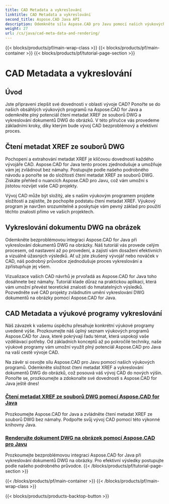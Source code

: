 ```yaml
---
title: CAD Metadata a vykreslování
linktitle: CAD Metadata a vykreslování
second_title: Aspose.CAD Java API
description: Odemkněte sílu Aspose.CAD pro Javu pomocí našich výukových programů! Naučte se bez námahy číst metadata XREF a vykreslovat dokumenty DWG do obrázků pro vylepšený vývoj CAD.
weight: 27
url: /cs/java/cad-meta-data-and-rendering/
---
```


{{< blocks/products/pf/main-wrap-class >}}
{{< blocks/products/pf/main-container >}}
{{< blocks/products/pf/tutorial-page-section >}}

# CAD Metadata a vykreslování



## Úvod

Jste připraveni zlepšit své dovednosti v oblasti vývoje CAD? Ponořte se do našich obsáhlých výukových programů na Aspose.CAD for Java a odemkněte plný potenciál čtení metadat XREF ze souborů DWG a vykreslování dokumentů DWG do obrázků. V této příručce vás provedeme základními kroky, díky kterým bude vývoj CAD bezproblémový a efektivní proces.

## Čtení metadat XREF ze souborů DWG

Pochopení a extrahování metadat XREF je klíčovou dovedností každého vývojáře CAD. Aspose.CAD for Java tento proces zjednodušuje a umožňuje vám jej zvládnout bez námahy. Postupujte podle našeho podrobného návodu a ponořte se do složitosti čtení metadat XREF ze souborů DWG. Získáte přehled o nuancích Aspose.CAD pro Javu, což vám umožní s jistotou rozvíjet vaše CAD projekty.

Vývoj CAD může být složitý, ale s naším výukovým programem projdete složitostí a zajistíte, že pochopíte podstatu čtení metadat XREF. Výukový program je navržen srozumitelně a poskytuje vám pevný základ pro použití těchto znalostí přímo ve vašich projektech.

## Vykreslování dokumentu DWG na obrázek

Odemkněte bezproblémovou integraci Aspose.CAD for Java při vykreslování dokumentů DWG na obrázky. Náš tutoriál vás provede celým procesem, od nastavení až po provedení, a zajistí vám dosažení efektivních a vizuálně úžasných výsledků. Ať už jste zkušený vývojář nebo nováček v CAD, náš podrobný průvodce zjednodušuje proces vykreslování a zpřístupňuje jej všem.

Vizualizace vašich CAD návrhů je prvořadá as Aspose.CAD for Java toho dosáhnete bez námahy. Tutoriál klade důraz na praktickou aplikaci, která vám umožní převést teoretické znalosti do hmatatelných výsledků. Pozvedněte své CAD projekty zvládnutím umění vykreslování DWG dokumentů na obrázky pomocí Aspose.CAD for Java.

## CAD Metadata a výukové programy vykreslování
Náš závazek k vašemu úspěchu přesahuje konkrétní výukové programy uvedené výše. Prozkoumejte náš úplný seznam výukových programů Aspose.CAD for Java, které pokrývají řadu témat, která uspokojí vaše vzdělávací potřeby. Od základních konceptů až po pokročilé techniky, naše výukové programy vám umožní využít plný potenciál Aspose.CAD pro Java na vaší cestě vývoje CAD.

Na závěr si osvojte sílu Aspose.CAD pro Javu pomocí našich výukových programů. Odemkněte složitost čtení metadat XREF a vykreslování dokumentů DWG do obrázků, což posouvá váš vývoj CAD do nových výšin. Ponořte se, prozkoumejte a zdokonalte své dovednosti s Aspose.CAD for Java ještě dnes!
### [Čtení metadat XREF ze souborů DWG pomocí Aspose.CAD for Java](./read-xref-meta-data/)
Prozkoumejte Aspose.CAD for Java a zvládněte čtení metadat XREF ze souborů DWG bez námahy. Podpořte svůj vývoj CAD pomocí této výkonné knihovny Java.
### [Renderujte dokument DWG na obrázek pomocí Aspose.CAD pro Javu](./render-dwg-to-image/)
Prozkoumejte bezproblémovou integraci Aspose.CAD for Java při vykreslování dokumentů DWG na obrázky. Pro efektivní výsledky postupujte podle našeho podrobného průvodce.
{{< /blocks/products/pf/tutorial-page-section >}}

{{< /blocks/products/pf/main-container >}}
{{< /blocks/products/pf/main-wrap-class >}}

{{< blocks/products/products-backtop-button >}}
